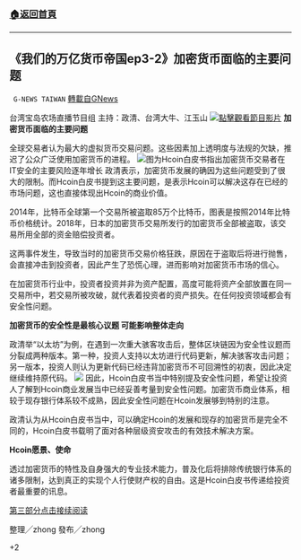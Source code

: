 ###  [:house:返回首頁](https://github.com/ourhimalayas/txt)
---

## 《我们的万亿货币帝国ep3-2》加密货币面临的主要问题
` G-NEWS TAIWAN` [轉載自GNews](https://gnews.org/zh-hans/1163738/)

台湾宝岛农场直播节目组 主持：政清、台湾大牛、江玉山
![]()![](https://gnews-media-offload.s3.amazonaws.com/wp-content/uploads/2021/05/02070309/image0-2.jpg)[點擊觀看節目影片](https://gtv.org/video/id=608be8166c00a14130e32d3f)
**加密货币面临的主要问题**

全球交易者认为最大的虚拟货币交易问题。这些因素加上透明度与法规的欠缺，推迟了公众广泛使用加密货币的进程。
![]()![](https://gnews-media-offload.s3.amazonaws.com/wp-content/uploads/2021/05/02071206/%E5%9C%96%E7%89%87-1.png)图为Hcoin白皮书指出加密货币交易者在IT安全的主要风险逐年增长
政清表示，加密货币发展的确因为这些问题受到了很大的限制。而Hcoin白皮书提到这主要问题，是表示Hcoin可以解决这存在已经的市场问题，这也直接体现出Hcoin的商业价值。

2014年，比特币全球第一个交易所被盗取85万个比特币，图表是按照2014年比特币价格统计。2018年，日本的加密货币交易所发行的加密货币全部被盗取，该交易所用全部的资金赔偿投资者。

这两事件发生，导致当时的加密货币交易价格狂跌，原因在于盗取后将进行抛售，会直接冲击到投资者，因此产生了恐慌心理，进而影响对加密货币市场的信心。

在加密货币行业中，投资者投资并非为资产配置，高度可能将资产全部放置在同一交易所中，若交易所被攻破，就代表着投资者的资产损失。在任何投资领域都会有安全性问题。

**加密货币的安全性是最核心议题 可能影响整体走向**

政清举“以太坊”为例，在遇到一次重大骇客攻击后，整体区块链因为安全性议题而分裂成两种版本。第一种，投资人支持以太坊进行代码更新，解决骇客攻击问题；另一版本，投资人则认为更新代码已经违背加密货币不可回溯性的初衷，因此决定继续维持原代码。
![]()![](https://gnews-media-offload.s3.amazonaws.com/wp-content/uploads/2021/05/02071336/%E5%9C%96%E7%89%87-1-1.png)
因此，Hcoin白皮书当中特别提及安全性问题，希望让投资人了解到Hcoin商业发展当中已经妥善考量到安全性问题。加密货币商业体系，相较于现存银行体系较不成熟，因此安全性问题在Hcoin发展够到特别的注意。

政清认为从Hcoin白皮书当中，可以确定Hcoin的发展和现存的加密货币是完全不同的，Hcoin白皮书载明了面对各种层级资安攻击的有效技术解决方案。

**Hcoin愿景、使命**

透过加密货币的特性及自身强大的专业技术能力，普及化后将排除传统银行体系的诸多限制，达到真正的实现个人行使财产权的自由。这是Hcoin白皮书传递给投资者最重要的讯息。

[第三部分点击接续阅读](https://gnews.org/zh-hant/?p=1163624)

整理╱zhong
發布╱zhong

+2
